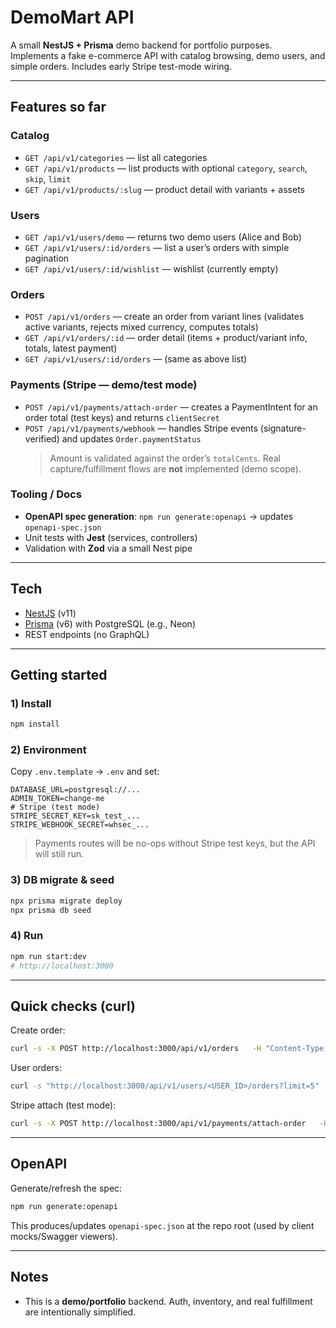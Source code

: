 # DemoMart API

A small **NestJS + Prisma** demo backend for portfolio purposes.  
Implements a fake e-commerce API with catalog browsing, demo users, and simple orders. Includes early Stripe test-mode wiring.

---

## Features so far

### Catalog

- `GET /api/v1/categories` — list all categories
- `GET /api/v1/products` — list products with optional `category`, `search`, `skip`, `limit`
- `GET /api/v1/products/:slug` — product detail with variants + assets

### Users

- `GET /api/v1/users/demo` — returns two demo users (Alice and Bob)
- `GET /api/v1/users/:id/orders` — list a user’s orders with simple pagination
- `GET /api/v1/users/:id/wishlist` — wishlist (currently empty)

### Orders

- `POST /api/v1/orders` — create an order from variant lines (validates active variants, rejects mixed currency, computes totals)
- `GET /api/v1/orders/:id` — order detail (items + product/variant info, totals, latest payment)
- `GET /api/v1/users/:id/orders` — (same as above list)

### Payments (Stripe — demo/test mode)

- `POST /api/v1/payments/attach-order` — creates a PaymentIntent for an order total (test keys) and returns `clientSecret`
- `POST /api/v1/payments/webhook` — handles Stripe events (signature-verified) and updates `Order.paymentStatus`
  > Amount is validated against the order’s `totalCents`. Real capture/fulfillment flows are **not** implemented (demo scope).

### Tooling / Docs

- **OpenAPI spec generation**: `npm run generate:openapi` → updates `openapi-spec.json`
- Unit tests with **Jest** (services, controllers)
- Validation with **Zod** via a small Nest pipe

---

## Tech

- [NestJS](https://nestjs.com/) (v11)
- [Prisma](https://www.prisma.io/) (v6) with PostgreSQL (e.g., Neon)
- REST endpoints (no GraphQL)

---

## Getting started

### 1) Install

```bash
npm install
```

### 2) Environment

Copy `.env.template` → `.env` and set:

```
DATABASE_URL=postgresql://...
ADMIN_TOKEN=change-me
# Stripe (test mode)
STRIPE_SECRET_KEY=sk_test_...
STRIPE_WEBHOOK_SECRET=whsec_...
```

> Payments routes will be no-ops without Stripe test keys, but the API will still run.

### 3) DB migrate & seed

```bash
npx prisma migrate deploy
npx prisma db seed
```

### 4) Run

```bash
npm run start:dev
# http://localhost:3000
```

---

## Quick checks (curl)

Create order:

```bash
curl -s -X POST http://localhost:3000/api/v1/orders   -H "Content-Type: application/json"   -d '{"userId":"<USER_ID>","items":[{"variantId":"<VARIANT_ID>","quantity":2}], "isDemo": true}'
```

User orders:

```bash
curl -s "http://localhost:3000/api/v1/users/<USER_ID>/orders?limit=5"
```

Stripe attach (test mode):

```bash
curl -s -X POST http://localhost:3000/api/v1/payments/attach-order   -H "Content-Type: application/json"   -d '{"orderId":"<ORDER_ID>"}'
```

---

## OpenAPI

Generate/refresh the spec:

```bash
npm run generate:openapi
```

This produces/updates `openapi-spec.json` at the repo root (used by client mocks/Swagger viewers).

---

## Notes

- This is a **demo/portfolio** backend. Auth, inventory, and real fulfillment are intentionally simplified.
